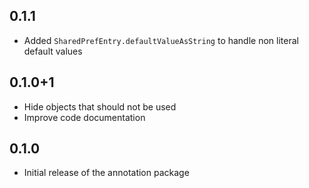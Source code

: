 ## 0.1.1

* Added `SharedPrefEntry.defaultValueAsString` to handle non literal default values

## 0.1.0+1

* Hide objects that should not be used
* Improve code documentation

## 0.1.0

* Initial release of the annotation package
